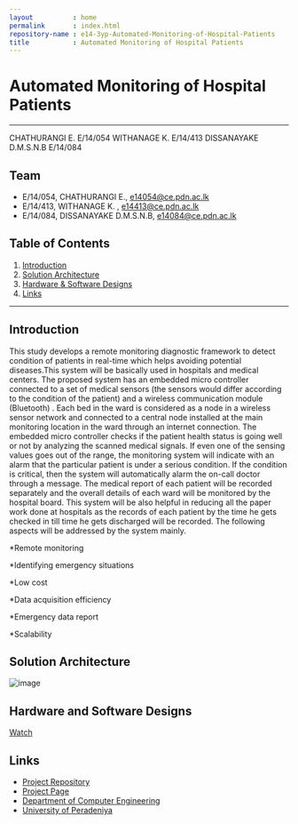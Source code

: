 ```yaml
---
layout          : home
permalink       : index.html
repository-name : e14-3yp-Automated-Monitoring-of-Hospital-Patients
title           : Automated Monitoring of Hospital Patients
---
```

# Automated Monitoring of Hospital Patients

---
CHATHURANGI E.	E/14/054
WITHANAGE K.	E/14/413
DISSANAYAKE D.M.S.N.B	E/14/084

## Team
-  E/14/054, CHATHURANGI E., [e14054@ce.pdn.ac.lk](mailto:e14054@ce.pdn.ac.lk)
-  E/14/413, WITHANAGE K.	, [e14413@ce.pdn.ac.lk](mailto:e14413@ce.pdn.ac.lk)
-  E/14/084, DISSANAYAKE D.M.S.N.B, [e14084@ce.pdn.ac.lk](mailto:e14084@ce.pdn.ac.lk)

## Table of Contents
1. [Introduction](#introduction)
2. [Solution Architecture](#solution-architecture )
3. [Hardware & Software Designs](#hardware-and-software-designs)
4. [Links](#links)

---

## Introduction

This study develops a remote monitoring diagnostic framework to detect condition of patients in real-time which helps avoiding potential diseases.This system will be basically used in hospitals and medical centers. The proposed system has an embedded micro controller connected to a set of medical sensors (the sensors would differ according to the condition of the patient) and a wireless communication module (Bluetooth) . Each bed in the ward  is considered as a node in a wireless sensor network and connected to a central node installed at the main monitoring location in the ward through an internet connection. The embedded micro controller checks if the patient health status is going well or not by analyzing the scanned medical signals. If even one of the sensing values goes out of the range, the monitoring system will indicate with an alarm that the particular patient is under a serious condition. If the condition is critical, then the system will automatically alarm the on-call doctor through a message. The medical report of each patient will be recorded separately and the overall details of each ward will be monitored by the hospital board. This system will be also helpful in reducing all the paper work done at hospitals as the records of each patient by the time he gets checked in till time he gets discharged will be recorded. The following aspects will be addressed by the system mainly.

*Remote monitoring

*Identifying emergency situations

*Low cost

*Data acquisition efficiency

*Emergency data report

*Scalability


## Solution Architecture

![image](https://user-images.githubusercontent.com/73756777/120084661-9d144480-c0ef-11eb-8741-ff555088eefc.png)

## Hardware and Software Designs

[Watch](https://www.youtube.com/watch?v=iqq21uJFdNI&t=18s) 



## Links

- <a href = "https://github.com/cepdnaclk/e14-3yp-Automated-Monitoring-of-Hospital-Patients" target = "_blank"> Project Repository </a>
- <a href = "https://cepdnaclk.github.io/e14-3yp-Automated-Monitoring-of-Hospital-Patients/" target = "_blank">Project Page</a>
- <a href = "http://www.ce.pdn.ac.lk/" target = "_blank">Department of Computer Engineering</a>
- <a href = "https://ce.pdn.ac.lk/" target = "_blank">University of Peradeniya</a>


[//]: # (Please refer this to learn more about Markdown syntax)
[//]: # (https://github.com/adam-p/markdown-here/wiki/Markdown-Cheatsheet)
